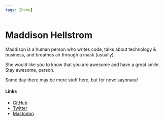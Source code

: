 ```yaml
---
tags: [home]
---
```


# Maddison Hellstrom

Maddison is a human person who writes code, talks about technology & business, and breathes air through a mask (usually). 

She would like you to know that you are awesome and have a great smile. Stay awesome, person.

Some day there may be more stuff here, but for now: sayonara!

#### Links

- [GitHub](https://github.com/b0o) 
- [Twitter](https://twitter.com/HellsMaddy)
- <a rel="me" href="https://mstdn.io/@b0o">Mastodon</a>
